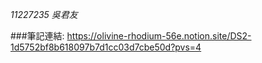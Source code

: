 *11227235 吳君友*

###筆記連結:
https://olivine-rhodium-56e.notion.site/DS2-1d5752bf8b618097b7d1cc03d7cbe50d?pvs=4
